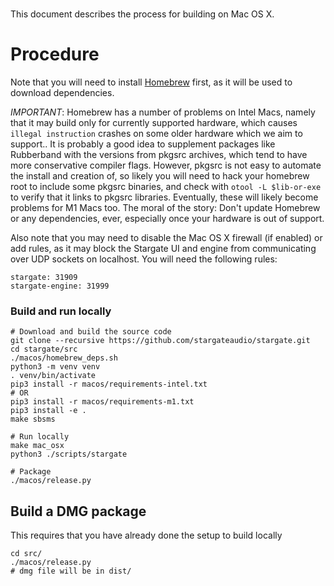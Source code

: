 # 
This document describes the process for building on Mac OS X.

# Procedure
Note that you will need to install [Homebrew](https://brew.sh/) first, as it
will be used to download dependencies.

*IMPORTANT*: Homebrew has a number of problems on Intel Macs, namely that it
may build only for currently supported hardware, which causes `illegal
instruction` crashes on some older hardware which we aim to support..  It is
probably a good idea to supplement packages like Rubberband with the versions
from pkgsrc archives, which tend to have more conservative compiler flags.
However, pkgsrc is not easy to automate the install and creation of, so likely
you will need to hack your homebrew root to include some pkgsrc binaries, and
check with `otool -L $lib-or-exe` to verify that it links to pkgsrc libraries.
Eventually, these will likely become problems for M1 Macs too.  The moral of
the story:  Don't update Homebrew or any dependencies, ever, especially once
your hardware is out of support.

Also note that you may need to disable the Mac OS X firewall (if enabled) or
add rules, as it may block the Stargate UI and engine from communicating over
UDP sockets on localhost.  You will need the following rules:
```
stargate: 31909
stargate-engine: 31999
```

### Build and run locally
```
# Download and build the source code
git clone --recursive https://github.com/stargateaudio/stargate.git
cd stargate/src
./macos/homebrew_deps.sh
python3 -m venv venv
. venv/bin/activate
pip3 install -r macos/requirements-intel.txt
# OR
pip3 install -r macos/requirements-m1.txt
pip3 install -e .
make sbsms

# Run locally
make mac_osx
python3 ./scripts/stargate

# Package
./macos/release.py
```

## Build a DMG package
This requires that you have already done the setup to build locally
```
cd src/
./macos/release.py
# dmg file will be in dist/
```

